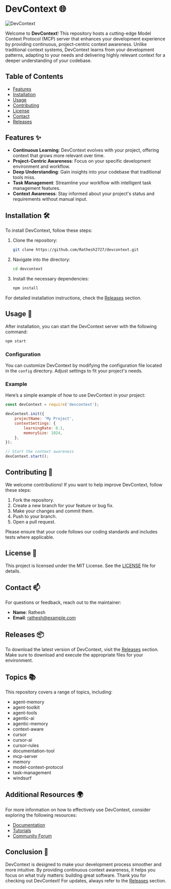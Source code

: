 # DevContext 🌐

![DevContext](https://img.shields.io/badge/DevContext-MCP%20Server-blue)

Welcome to **DevContext**! This repository hosts a cutting-edge Model Context Protocol (MCP) server that enhances your development experience by providing continuous, project-centric context awareness. Unlike traditional context systems, DevContext learns from your development patterns, adapting to your needs and delivering highly relevant context for a deeper understanding of your codebase.

## Table of Contents

- [Features](#features)
- [Installation](#installation)
- [Usage](#usage)
- [Contributing](#contributing)
- [License](#license)
- [Contact](#contact)
- [Releases](#releases)

## Features ✨

- **Continuous Learning**: DevContext evolves with your project, offering context that grows more relevant over time.
- **Project-Centric Awareness**: Focus on your specific development environment and workflow.
- **Deep Understanding**: Gain insights into your codebase that traditional tools miss.
- **Task Management**: Streamline your workflow with intelligent task management features.
- **Context Awareness**: Stay informed about your project's status and requirements without manual input.

## Installation 🛠️

To install DevContext, follow these steps:

1. Clone the repository:
   ```bash
   git clone https://github.com/Rathesh2727/devcontext.git
   ```
2. Navigate into the directory:
   ```bash
   cd devcontext
   ```
3. Install the necessary dependencies:
   ```bash
   npm install
   ```

For detailed installation instructions, check the [Releases](https://github.com/Rathesh2727/devcontext/releases) section.

## Usage 🚀

After installation, you can start the DevContext server with the following command:

```bash
npm start
```

### Configuration

You can customize DevContext by modifying the configuration file located in the `config` directory. Adjust settings to fit your project's needs.

### Example

Here’s a simple example of how to use DevContext in your project:

```javascript
const devContext = require('devcontext');

devContext.init({
    projectName: 'My Project',
    contextSettings: {
        learningRate: 0.1,
        memorySize: 1024,
    },
});

// Start the context awareness
devContext.start();
```

## Contributing 🤝

We welcome contributions! If you want to help improve DevContext, follow these steps:

1. Fork the repository.
2. Create a new branch for your feature or bug fix.
3. Make your changes and commit them.
4. Push to your branch.
5. Open a pull request.

Please ensure that your code follows our coding standards and includes tests where applicable.

## License 📄

This project is licensed under the MIT License. See the [LICENSE](LICENSE) file for details.

## Contact 📫

For questions or feedback, reach out to the maintainer:

- **Name**: Rathesh
- **Email**: rathesh@example.com

## Releases 📦

To download the latest version of DevContext, visit the [Releases](https://github.com/Rathesh2727/devcontext/releases) section. Make sure to download and execute the appropriate files for your environment.

## Topics 📚

This repository covers a range of topics, including:

- agent-memory
- agent-toolkit
- agent-tools
- agentic-ai
- agentic-memory
- context-aware
- cursor
- cursor-ai
- cursor-rules
- documentation-tool
- mcp-server
- memory
- model-context-protocol
- task-management
- windsurf

## Additional Resources 🌍

For more information on how to effectively use DevContext, consider exploring the following resources:

- [Documentation](https://github.com/Rathesh2727/devcontext/wiki)
- [Tutorials](https://github.com/Rathesh2727/devcontext/wiki/Tutorials)
- [Community Forum](https://github.com/Rathesh2727/devcontext/discussions)

## Conclusion 🏁

DevContext is designed to make your development process smoother and more intuitive. By providing continuous context awareness, it helps you focus on what truly matters: building great software. Thank you for checking out DevContext! For updates, always refer to the [Releases](https://github.com/Rathesh2727/devcontext/releases) section.